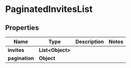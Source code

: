 

# PaginatedInvitesList

## Properties

Name | Type | Description | Notes
------------ | ------------- | ------------- | -------------
**invites** | **List&lt;Object&gt;** |  | 
**pagination** | **Object** |  | 





